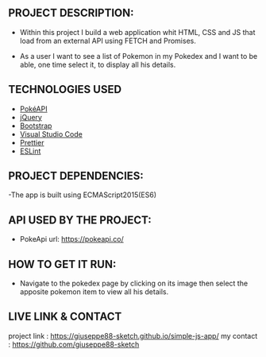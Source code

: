 ## PROJECT DESCRIPTION:

- Within this project I build a web application whit HTML, CSS and JS that load from an external API using FETCH and Promises.

- As a user I want to see a list of Pokemon in my Pokedex and I want to be able, one time select it, to display all his details. 

## TECHNOLOGIES USED

- [PokéAPI](https://github.com/PokeAPI/pokeapi)
- [jQuery](https://jquery.com/)
- [Bootstrap](https://getbootstrap.com/)
- [Visual Studio Code](https://code.visualstudio.com/)
- [Prettier](https://prettier.io/)
- [ESLint](https://eslint.org/)

## PROJECT DEPENDENCIES:

-The app is built using ECMAScript2015(ES6)


## API USED BY THE PROJECT:

- PokeApi url: https://pokeapi.co/


## HOW TO GET IT RUN:

- Navigate to the pokedex page by clicking on its image then select the apposite pokemon item to view all his details.

## LIVE LINK & CONTACT

project link : https://giuseppe88-sketch.github.io/simple-js-app/
my contact : https://github.com/giuseppe88-sketch
